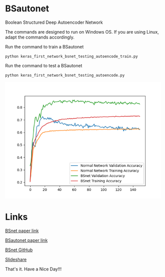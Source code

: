 # BSautonet
Boolean Structured Deep Autoencoder Network 

The commands are designed to run on Windows OS. If you are using Linux, adapt the commands accordingly.

Run the command to train a BSautonet
```
python keras_first_network_bsnet_testing_autoencode_train.py
```

Run the command to test a BSautonet
```
python keras_first_network_bsnet_testing_autoencode.py
```

![Experiment results](https://github.com/singkuangtan/BSnet/blob/main/acc.png)

# Links
[BSnet paper link](https://vixra.org/abs/2212.0193)

[BSautonet paper link](https://vixra.org/abs/2212.0208)

[BSnet GitHub](https://github.com/singkuangtan/BSnet)

[Slideshare](https://www.slideshare.net/SingKuangTan)

That's it. 
Have a Nice Day!!!
